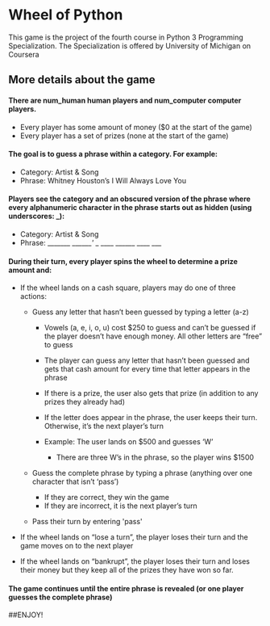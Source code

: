 # Wheel of Python
This game is the project of the fourth course in Python 3 Programming Specialization.
The Specialization is offered by University of Michigan on Coursera


## More details about the game
#### There are num_human human players and num_computer computer players.
 - Every player has some amount of money ($0 at the start of the game)
 - Every player has a set of prizes (none at the start of the game)

#### The goal is to guess a phrase within a category. For example:
 - Category: Artist & Song
 - Phrase: Whitney Houston’s I Will Always Love You

#### Players see the category and an obscured version of the phrase where every alphanumeric character in the phrase starts out as hidden (using underscores: _):
 - Category: Artist & Song
 - Phrase: _______ _______'_ _ ____ ______ ____ ___


#### During their turn, every player spins the wheel to determine a prize amount and:
 - If the wheel lands on a cash square, players may do one of three actions:
   - Guess any letter that hasn’t been guessed by typing a letter (a-z)
     - Vowels (a, e, i, o, u) cost $250 to guess and can’t be guessed if the player doesn’t have enough money. All other letters are “free” to guess

     - The player can guess any letter that hasn’t been guessed and gets that cash amount for every time that letter appears in the phrase

     - If there is a prize, the user also gets that prize (in addition to any prizes they already had)

     - If the letter does appear in the phrase, the user keeps their turn. Otherwise, it’s the next player’s turn

     - Example: The user lands on $500 and guesses ‘W’
       - There are three W’s in the phrase, so the player wins $1500
   - Guess the complete phrase by typing a phrase (anything over one character that isn’t ‘pass’)
     - If they are correct, they win the game
     - If they are incorrect, it is the next player’s turn

   - Pass their turn by entering 'pass'

 - If the wheel lands on “lose a turn”, the player loses their turn and the game moves on to the next player

 - If the wheel lands on “bankrupt”, the player loses their turn and loses their money but they keep all of the prizes they have won so far.

#### The game continues until the entire phrase is revealed (or one player guesses the complete phrase)

##ENJOY!
